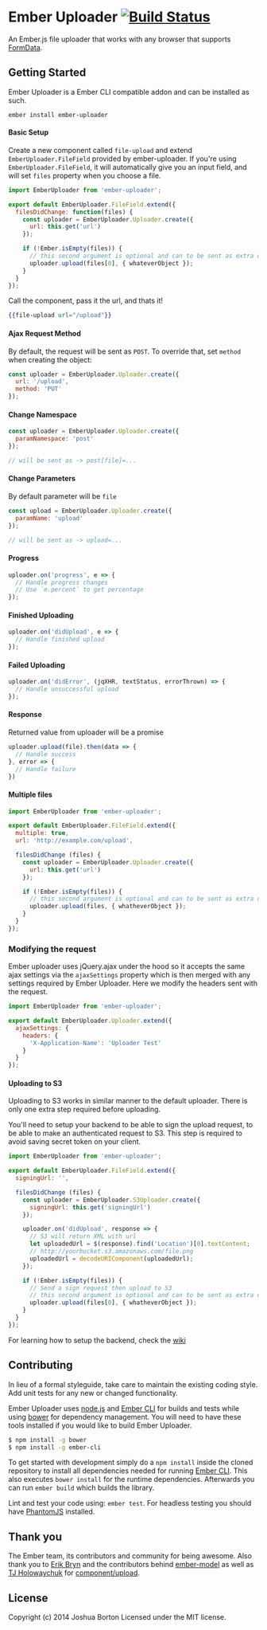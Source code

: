 # Ember Uploader [![Build Status](https://travis-ci.org/benefitcloud/ember-uploader.svg?branch=master)](https://travis-ci.org/benefitcloud/ember-uploader)

An Ember.js file uploader that works with any browser that supports
[FormData](http://caniuse.com/#search=FormData).

## Getting Started

Ember Uploader is a Ember CLI compatible addon and can be installed as such.

```
ember install ember-uploader
```

#### Basic Setup
Create a new component called `file-upload` and extend `EmberUploader.FileField` provided by
ember-uploader. If you're using `EmberUploader.FileField`, it will
automatically give you an input field, and will set `files` property when you
choose a file.

```js
import EmberUploader from 'ember-uploader';

export default EmberUploader.FileField.extend({
  filesDidChange: function(files) {
    const uploader = EmberUploader.Uploader.create({
      url: this.get('url')
    });

    if (!Ember.isEmpty(files)) {
      // this second argument is optional and can to be sent as extra data with the upload
      uploader.upload(files[0], { whateverObject });
    }
  }
});
```

Call the component, pass it the url, and thats it!
```hbs
{{file-upload url="/upload"}}
```

#### Ajax Request Method
By default, the request will be sent as `POST`. To override that, set `method` when
creating the object:

```js
const uploader = EmberUploader.Uploader.create({
  url: '/upload',
  method: 'PUT'
});
```

#### Change Namespace

```js
const uploader = EmberUploader.Uploader.create({
  paramNamespace: 'post'
});

// will be sent as -> post[file]=...
```

#### Change Parameters
By default parameter will be `file`

```js
const upload = EmberUploader.Uploader.create({
  paramName: 'upload'
});

// will be sent as -> upload=...
```

#### Progress

```js
uploader.on('progress', e => {
  // Handle progress changes
  // Use `e.percent` to get percentage
});
```

#### Finished Uploading

```js
uploader.on('didUpload', e => {
  // Handle finished upload
});
```

#### Failed Uploading

```js
uploader.on('didError', (jqXHR, textStatus, errorThrown) => {
  // Handle unsuccessful upload
});
```

#### Response
Returned value from uploader will be a promise

```js
uploader.upload(file).then(data => {
  // Handle success
}, error => {
  // Handle failure
})
```

#### Multiple files
```js
import EmberUploader from 'ember-uploader';

export default EmberUploader.FileField.extend({
  multiple: true,
  url: 'http://example.com/upload',

  filesDidChange (files) {
    const uploader = EmberUploader.Uploader.create({
      url: this.get('url')
    });

    if (!Ember.isEmpty(files)) {
      // this second argument is optional and can to be sent as extra data with the upload
      uploader.upload(files, { whatheverObject });
    }
  }
});
```

### Modifying the request
Ember uploader uses jQuery.ajax under the hood so it accepts the same
ajax settings via the `ajaxSettings` property which is then merged with any
settings required by Ember Uploader. Here we modify the headers sent with
the request.

```js
import EmberUploader from 'ember-uploader';

export default EmberUploader.Uploader.extend({
  ajaxSettings: {
    headers: {
      'X-Application-Name': 'Uploader Test'
    }
  }
});
```

#### Uploading to S3

Uploading to S3 works in similar manner to the default uploader. There is only
one extra step required before uploading.

You'll need to setup your backend to be able to sign the upload request, to be
able to make an authenticated request to S3. This step is required to avoid
saving secret token on your client.

```js
import EmberUploader from 'ember-uploader';

export default EmberUploader.FileField.extend({
  signingUrl: '',

  filesDidChange (files) {
    const uploader = EmberUploader.S3Uploader.create({
      signingUrl: this.get('signingUrl')
    });

    uploader.on('didUpload', response => {
      // S3 will return XML with url
      let uploadedUrl = $(response).find('Location')[0].textContent;
      // http://yourbucket.s3.amazonaws.com/file.png
      uploadedUrl = decodeURIComponent(uploadedUrl);
    });

    if (!Ember.isEmpty(files)) {
      // Send a sign request then upload to S3
      // this second argument is optional and can to be sent as extra data with the upload
      uploader.upload(files[0], { whatheverObject });
    }
  }
});

```

For learning how to setup the backend, check the
[wiki](https://github.com/benefitcloud/ember-uploader/wiki/S3-Server-Setup)

## Contributing
In lieu of a formal styleguide, take care to maintain the existing coding
style. Add unit tests for any new or changed functionality.

Ember Uploader uses [node.js](http://nodejs.org) and
[Ember CLI](http://www.ember-cli.com/) for builds and tests while using
[bower](http://bower.io/) for dependency management. You will need to have
these tools installed if you would like to build Ember Uploader.

```sh
$ npm install -g bower
$ npm install -g ember-cli
```

To get started with development simply do a `npm install` inside the cloned
repository to install all dependencies needed for running
[Ember CLI](http://www.ember-cli.com/). This also executes `bower install` for
the runtime dependencies. Afterwards you can run `ember build` which builds
the library.

Lint and test your code using: `ember test`. For headless testing you should
have [PhantomJS](http://phantomjs.org/) installed.

## Thank you
The Ember team, its contributors and community for being awesome. Also thank
you to [Erik Bryn](http://twitter.com/ebryn) and the contributors behind
[ember-model](http://github.com/ebryn/ember-model) as well as
[TJ Holowaychuk](http://twitter.com/tjholowaychuk) for
[component/upload](http://github.com/component/upload).

## License
Copyright (c) 2014 Joshua Borton
Licensed under the MIT license.
